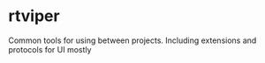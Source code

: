# rtviper

Common tools for using between projects. 
Including extensions and protocols for UI mostly
